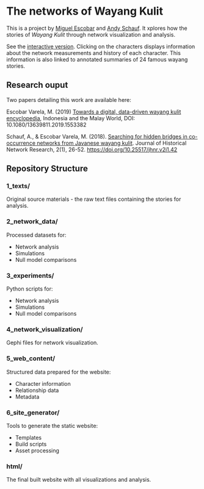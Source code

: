 # The networks of Wayang Kulit

This is a project by [Miguel Escobar](http://miguelescobar.com) and [Andy Schauf](https://github.com/AndySchauf). It xplores how the stories of _Wayang Kulit_ through network visualization and analysis.

See the [interactive version](https://villaorlado.github.io/wayangnetworks/html/). Clicking on the characters displays information about the network measurements and history of each character. This information is also linked to annotated summaries of 24 famous wayang stories.

## Research ouput

Two papers detailing this work are available here:

Escobar Varela, M. (2019) [Towards a digital, data-driven wayang kulit encyclopedia](https://www.tandfonline.com/doi/abs/10.1080/13639811.2019.1553382), Indonesia and the Malay World, DOI: 10.1080/13639811.2019.1553382

Schauf, A., & Escobar Varela, M. (2018). [Searching for hidden bridges in co-occurrence networks from Javanese wayang kulit](https://jhnr.uni.lu/index.php/jhnr/article/view/42). Journal of Historical Network Research, 2(1), 26-52. https://doi.org/10.25517/jhnr.v2i1.42

## Repository Structure

### 1_texts/
Original source materials - the raw text files containing the stories for analysis.

### 2_network_data/
Processed datasets for:
- Network analysis
- Simulations
- Null model comparisons

### 3_experiments/
Python scripts for:
- Network analysis
- Simulations
- Null model comparisons

### 4_network_visualization/
Gephi files for network visualization.

### 5_web_content/
Structured data prepared for the website:
- Character information
- Relationship data
- Metadata

### 6_site_generator/
Tools to generate the static website:
- Templates
- Build scripts
- Asset processing

### html/
The final built website with all visualizations and analysis.